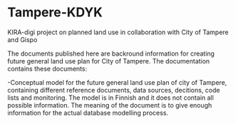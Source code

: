 # Tampere-KDYK
KIRA-digi project on planned land use in collaboration with City of Tampere and Gispo

The documents published here are backround information for creating future general land use plan for City of Tampere. The documentation contains these documents:

-Conceptual model for the future general land use plan of city of Tampere, containing different reference documents, data sources, decitions, code lists and monitoring. The model is in Finnish and it does not contain all possible information. The meaning of the document is to give enough information for the actual database modelling process.

